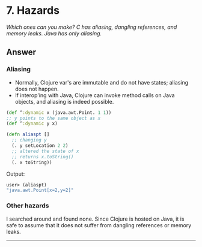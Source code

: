 # 7. Hazards 

_Which ones can you make? C has aliasing, dangling references, and memory leaks. Java has only aliasing._


## Answer

###  Aliasing

- Normally, Clojure var's are immutable and do not have states; aliasing does not happen. 
- If interop'ing with Java, Clojure can invoke method calls on Java objects, and aliasing is indeed possible.


```clojure
(def ^:dynamic x (java.awt.Point. 1 1))
;; y points to the same object as x
(def ^:dynamic y x)

(defn aliaspt []
  ;; changing y 
  (. y setLocation 2 2)
  ;; altered the state of x
  ;; returns x.toString()
  (. x toString))
```

Output:

```clojure
user> (aliaspt)
"java.awt.Point[x=2,y=2]"
```

### Other hazards

I searched around and found none. Since Clojure is hosted on Java, it is safe to assume that it does not suffer from dangling references or memory leaks.



-----------------------
